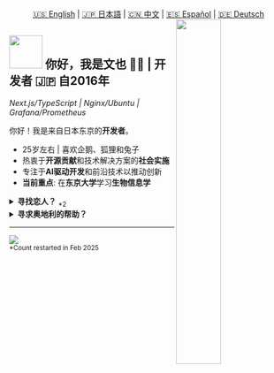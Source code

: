<div align="center">
  <a href="README.md">🇺🇸 English</a> | 
  <a href="README.ja.md">🇯🇵 日本語</a> | 
  <a href="README.zh.md">🇨🇳 中文</a> | 
  <a href="README.es.md">🇪🇸 Español</a> | 
  <a href="README.de.md">🇩🇪 Deutsch</a>
</div>

<div>
  <img align="right" width="40%" src="https://yuis.xsrv.jp/images/ss/_58997ddc-4520-4a83-b01f-ac4f6d92be98-removebg-preview%20-%20Copy.png">
</div>

## <img src="https://yuis.xsrv.jp/images/ss/d1ccb027cb74358f8c5b5eff0d9c087d.gif" width="60"/> 你好，我是文也 🐱‍💻 | **开发者** 🇯🇵 自2016年
*Next.js/TypeScript | Nginx/Ubuntu | Grafana/Prometheus* 
<br />

<p align="left">你好！我是来自日本东京的<strong>开发者</strong>。</p>

- 25岁左右 | 喜欢企鹅、狐狸和兔子  
- 热衷于**开源贡献**和技术解决方案的**社会实施**  
- 专注于**AI驱动开发**和前沿技术以推动创新  
- **当前重点**: 在**东京大学**学习**生物信息学**  


<details>
<summary><strong>寻找恋人？</strong> <sub>*2</sub></summary>

- 男性，非少数群体 | **截至2025年2月单身**  
- 寻找<strong>亚洲<sub>*1</sub>伴侣</strong>
- 希望对方**喜欢/尊重**我们的文化和语言（就像我一样）  
- 最好在**网络或在线营销领域**工作  

<sub>*1：仅限来自印度尼西亚、印度、日本、马来西亚、泰国或越南的人，因为我欣赏这些国家，并愿意更多地了解他们的文化和人民。</sub>  
<sub>*2：可用性可能随时间而变化；请相应地验证可用性。</sub>
</details>  

<details>
<summary><strong>寻求奥地利的帮助？</strong></summary>

- 目前正在探索迁移到**奥地利（Österreich）**的机会
- 对**技术/开发领域**的远程工作或现场职位感兴趣
- 正在学习德语以更好地融入奥地利文化和职场
- 愿意与奥地利公司或初创企业合作
- 对奥地利的创新生态系统和生活质量很着迷

</details>

---

<!--Profile Count Badge-->
<p align="left">
  <img src="https://komarev.com/ghpvc/?username=yuis-ice&label=Profile%20views&color=770677&style=for-the-badge&logo=star" style="padding-right:20px;" />
  <br />
  <sub>*Count restarted in Feb 2025</sub>
</p>